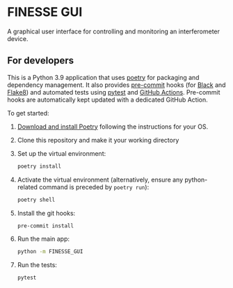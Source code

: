 # FINESSE GUI

A graphical user interface for controlling and monitoring an interferometer device.

## For developers

This is a Python 3.9 application that uses [poetry](https://python-poetry.org) for
packaging and dependency management. It also provides
[pre-commit](https://pre-commit.com/) hooks (for
[Black](https://black.readthedocs.io/en/stable/) and
[Flake8](https://flake8.pycqa.org/en/latest/)) and automated tests using
[pytest](https://pytest.org/) and [GitHub Actions](https://github.com/features/actions).
Pre-commit hooks are automatically kept updated with a dedicated GitHub Action.

To get started:

1. [Download and install Poetry](https://python-poetry.org/docs/#installation) following the instructions for your OS.
1. Clone this repository and make it your working directory
1. Set up the virtual environment:

   ```bash
   poetry install
   ```

1. Activate the virtual environment (alternatively, ensure any python-related command is preceded by `poetry run`):

   ```bash
   poetry shell
   ```

1. Install the git hooks:

   ```bash
   pre-commit install
   ```

1. Run the main app:

   ```bash
   python -m FINESSE_GUI
   ```

1. Run the tests:

   ```bash
   pytest
   ```
